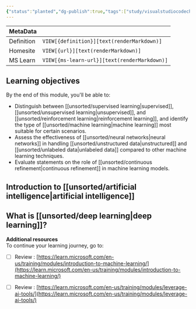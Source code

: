 ```yaml
---
{"status":"planted","dg-publish":true,"tags":["study/visualstudiocodechallenge"],"creation_date":"2024-05-10 10:44","definition":"undefined","ms-learn-url":"undefined","url":"undefined","aliases":null,"permalink":"/study/a-guide-to-artificial-intelligence/","dgPassFrontmatter":true}
---
```



| MetaData   |                                              |
| ---------- | -------------------------------------------- |
| Definition | `VIEW[{definition}][text(renderMarkdown)]`   |
| Homesite   | `VIEW[{url}][text(renderMarkdown)]`          |
| MS Learn   | `VIEW[{ms-learn-url}][text(renderMarkdown)]` |

## Learning objectives

By the end of this module, you'll be able to:

- Distinguish between [[unsorted/supervised learning\|supervised]], [[unsorted/unsupervised learning\|unsupervised]], and [[unsorted/reinforcement learning\|reinforcement learning]], and identify the type of [[unsorted/machine learning\|machine learning]] most suitable for certain scenarios.
- Assess the effectiveness of [[unsorted/neural networks\|neural networks]] in handling [[unsorted/unstructured data\|unstructured]] and [[unsorted/unlabeled data\|unlabeled data]] compared to other machine learning techniques.
- Evaluate statements on the role of [[unsorted/continuous refinement\|continuous refinement]] in machine learning models.

## Introduction to [[unsorted/artificial intelligence\|artificial intelligence]]

## What is [[unsorted/deep learning\|deep learning]]?

**Additional resources**  
To continue your learning journey, go to:

- [ ] Review : [https://learn.microsoft.com/en-us/training/modules/introduction-to-machine-learning/](https://learn.microsoft.com/en-us/training/modules/introduction-to-machine-learning/)
- [ ] Review : [https://learn.microsoft.com/en-us/training/modules/leverage-ai-tools/](https://learn.microsoft.com/en-us/training/modules/leverage-ai-tools/)

